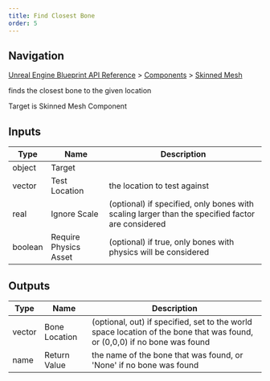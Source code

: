 ```yaml
---
title: Find Closest Bone
order: 5
---
```

## Navigation

[Unreal Engine Blueprint API Reference](https://dev.epicgames.com/documentation/en-us/unreal-engine/BlueprintAPI) > [Components](https://dev.epicgames.com/documentation/en-us/unreal-engine/BlueprintAPI/Components) > [Skinned Mesh](https://dev.epicgames.com/documentation/en-us/unreal-engine/BlueprintAPI/Components/SkinnedMesh)

finds the closest bone to the given location

Target is Skinned Mesh Component

## Inputs

| Type | Name | Description |
| --- | --- | --- |
| object | Target |  |
| vector | Test Location | the location to test against |
| real | Ignore Scale | (optional) if specified, only bones with scaling larger than the specified factor are considered |
| boolean | Require Physics Asset | (optional) if true, only bones with physics will be considered |

## Outputs

| Type | Name | Description |
| --- | --- | --- |
| vector | Bone Location | (optional, out) if specified, set to the world space location of the bone that was found, or (0,0,0) if no bone was found |
| name | Return Value | the name of the bone that was found, or 'None' if no bone was found |
